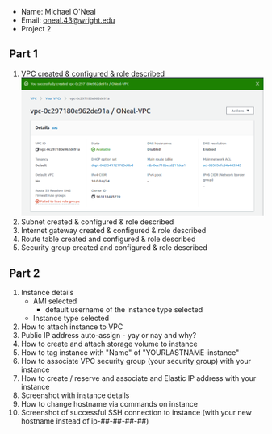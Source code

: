 - Name: Michael O'Neal
- Email: oneal.43@wright.edu
- Project 2

## Part 1

1. VPC created & configured & role described
   ![vpc](Images/ONeal-VPC.png)
2. Subnet created & configured & role described
3. Internet gateway created & configured & role described
4. Route table created and configured & role described
5. Security group created and configured & role described

## Part 2

1. Instance details
   - AMI selected
     - default username of the instance type selected
   - Instance type selected
2. How to attach instance to VPC
3. Public IP address auto-assign - yay or nay and why?
4. How to create and attach storage volume to instance
5. How to tag instance with "Name" of "YOURLASTNAME-instance"
6. How to associate VPC security group (your security group) with your instance
7. How to create / reserve and associate and Elastic IP address with your instance
8. Screenshot with instance details
9. How to change hostname via commands on instance
10. Screenshot of successful SSH connection to instance (with your new hostname instead of ip-##-##-##-##)
